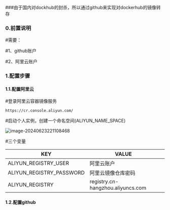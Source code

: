 ###由于国内对dockhub的封杀，所以通过github来实现对dockerhub的镜像转存

### 0.前置说明

#需要：

#1、github账户

#2、阿里云账户

### 1.配置步骤

#### 1.1.配置阿里云

#登录阿里云容器镜像服务

```docker
https://cr.console.aliyun.com/
```

#启动个人实例，创建一个命名空间(ALIYUN_NAME_SPACE)

![image-20240623221108468](E:\workpc\git\gitio\gaophei.github.io\docs\docker\github-dockerhub\image-20240623221108468.png)

#三个变量

| KEY                      | VALUE                             |      |
| ------------------------ | --------------------------------- | ---- |
| ALIYUN_REGISTRY_USER     | 阿里云账户                        |      |
| ALIYUN_REGISTRY_PASSWORD | 阿里云镜像仓库密码                |      |
| ALIYUN_REGISTRY          | registry.cn-hangzhou.aliyuncs.com |      |



#### 1.2.配置github

